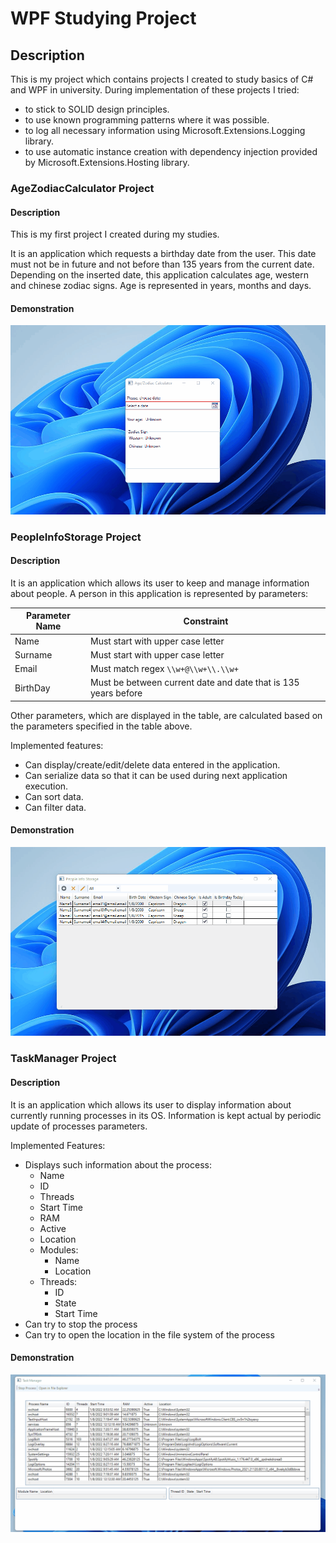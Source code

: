 # WPF Studying Project

## Description

This is my project which contains projects I created to study basics of C# and WPF in university. During implementation of these projects I tried:

* to stick to SOLID design principles.
* to use known programming patterns where it was possible.
* to log all necessary information using Microsoft.Extensions.Logging library.
* to use automatic instance creation with dependency injection provided by Microsoft.Extensions.Hosting library.

### AgeZodiacCalculator Project

#### Description

This is my first project I created during my studies.

It is an application which requests a birthday date from the user. This date must not be in future and not before than 135 years from the current
date. Depending on the inserted date, this application calculates age, western and chinese zodiac signs. Age is represented in years, months and days.

#### Demonstration

![AgeZodiacCalculator App Animation](animations/AgeZodiacCalculatorAnimation.gif)

### PeopleInfoStorage Project

#### Description

It is an application which allows its user to keep and manage information about people. A person in this application is represented by parameters:

| Parameter Name | Constraint                                                     |
|----------------|----------------------------------------------------------------|
| Name           | Must start with upper case letter                              |
| Surname        | Must start with upper case letter                              |
| Email          | Must match regex `\\w+@\\w+\\.\\w+`                            |
| BirthDay       | Must be between current date and date that is 135 years before |

Other parameters, which are displayed in the table, are calculated based on the parameters specified in the table above.

Implemented features:

* Can display/create/edit/delete data entered in the application.
* Can serialize data so that it can be used during next application execution.
* Can sort data.
* Can filter data.

#### Demonstration

![PeopleInfoStorage App Animation](animations/PeopleInfoStorageAnimation.gif)

### TaskManager Project

#### Description

It is an application which allows its user to display information about currently running processes in its OS. Information is kept actual by periodic
update of processes parameters.

Implemented Features:

* Displays such information about the process:
    * Name
    * ID
    * Threads
    * Start Time
    * RAM
    * Active
    * Location
    * Modules:
        * Name
        * Location
    * Threads:
        * ID
        * State
        * Start Time
* Can try to stop the process
* Can try to open the location in the file system of the process

#### Demonstration

![TaskManager App Animation](animations/TaskManagerAnimation.gif)


